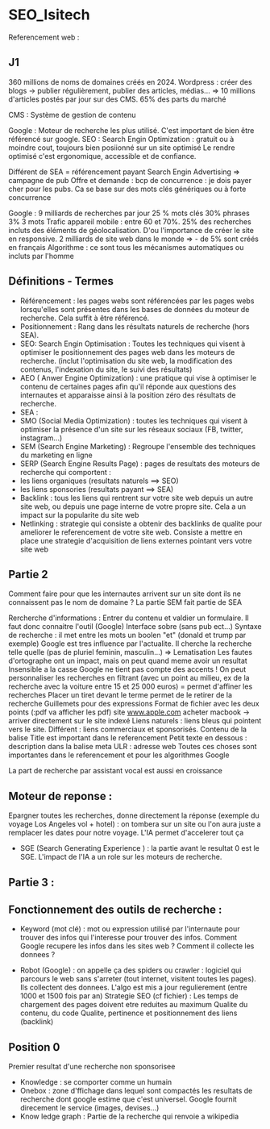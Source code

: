 # SEO_Isitech

Referencement web :

## J1

360 millions de noms de domaines créés en 2024.
Wordpress : créer des blogs -> publier régulièrement, publier des articles, médias...
=> 10 millions d'articles postés par jour sur des CMS. 65% des parts du marché 

CMS : Système de gestion de contenu 

Google : 
Moteur de recherche les plus utilisé. C'est important de bien être référencé sur google. 
SEO : Search Engin Optimization : gratuit ou à moindre cout, toujours bien posiionné sur un site optimisé
Le rendre optimisé c'est ergonomique, accessible et de confiance. 

Différent de SEA = référencement payant Search Engin Advertising => campagne de pub
Offre et demande : bcp de concurrence : je dois payer cher pour les pubs. Ca se base sur des mots clés génériques ou à forte concurrence


Google : 9 milliards de recherches par jour 
25 % mots clés
30% phrases 
3% 3 mots 
Trafic appareil mobile : entre 60 et 70%. 
25% des recherches incluts des éléments de géolocalisation. 
D'ou l'importance de créer le site en responsive. 
2 milliards de site web dans le monde => - de 5% sont créés en français
Algorithme : ce sont tous les mécanismes automatiques ou incluts par l'homme


## Définitions - Termes
- Référencement : les pages webs sont référencées par les pages webs lorsqu'elles sont présentes dans les bases de données du moteur de recherche. Cela suffit à être référencé. 
- Positionnement : Rang dans les résultats naturels de recherche (hors SEA).
- SEO: Search Engin Optimisation : Toutes les techniques qui visent à optimiser le positionnement des pages web dans les moteurs de recherche. (inclut l'optimisation du site web, la modification des contenus, l'indexation du site, le suivi des résultats) 
- AEO ( Anwer Engine Optimization) : une pratique qui vise à optimiser le contenu de certaines pages afin qu'il réponde aux questions des internautes et apparaisse ainsi à la position zéro des résultats de recherche. 
- SEA : 
- SMO (Social Media Optimization) :  toutes les techniques qui visent à optimiser la présence d'un site sur les réseaux sociaux (FB, twitter, instagram...)
- SEM (Search Engine Marketing) : Regroupe l'ensemble des techniques du marketing en ligne
- SERP (Search Engine Results Page) : pages de resultats des moteurs de recherche qui comportent : 
- les liens organiques (resultats naturels ==> SEO)
- les liens sponsories (resultats payant ==> SEA)
- Backlink : tous les liens qui rentrent sur votre site web depuis un autre site web, ou depuis une page interne de votre propre site. Cela a un impact sur la popularite du site web
- Netlinking : strategie qui consiste a obtenir des backlinks de qualite pour ameliorer le referencement de votre site web.  Consiste a mettre en place une strategie d'acquisition de liens externes pointant vers votre site web 

## Partie 2
Comment faire pour que les internautes arrivent sur un site dont ils ne connaissent pas le nom de domaine ? 
La partie SEM fait partie de SEA

Rercherche d'informations :
Entrer du contenu et valdier un formulaire. Il faut donc connaitre l'outil (Google)
Interface sobre (sans pub ect...)
Syntaxe de recherche : il met entre les mots un boolen "et" (donald et trump par exemple)
Google est tres influence par l'actualite. Il cherche la recherche telle quelle (pas de pluriel feminin, masculin...) => Lematisation
Les fautes d'ortographe ont un impact, mais on peut quand meme avoir un resultat 
Insensible a la casse 
Google ne tient pas compte des accents ! 
On peut personnaliser les recherches en filtrant (avec un point au milieu, ex de la recherche avec la voiture entre 15 et 25 000 euros) = permet d'affiner les recherches
Placer un tiret devant le terme permet de le retirer de la recherche 
Guillemets pour des expressions 
Format de fichier avec les deux points (:pdf va afficher les pdf)
site www.apple.com acheter macbook -> arriver directement sur le site indexé 
Liens naturels : liens bleus qui pointent vers le site. Différent : liens commerciaux et sponsorisés. 
Contenu de la balise Title est important dans le referencement
Petit texte en dessous : description dans la balise meta 
ULR : adresse web 
Toutes ces choses sont importantes dans le referencement et pour les algorithmes Google

La part de recherche par assistant vocal est aussi en croissance 


## Moteur de reponse :
Epargner toutes les recherches, donne directement la réponse (exemple du voyage Los Angeles vol + hotel) : on tombera sur un site ou l'on aura juste a remplacer les dates pour notre voyage.
L'IA permet d'accelerer tout ça 
- SGE (Search Generating Experience ) : la partie avant le resultat 0 est le SGE. L'impact de l'IA a un role sur les moteurs de recherche. 


## Partie 3 :

## Fonctionnement des outils de recherche :

- Keyword (mot clé) : mot ou expression utilisé par l'internaute pour trouver des infos qui l'interesse pour trouver des infos. 
Comment Google recupere les infos dans les sites web ? Comment il collecte les donnees ? 

- Robot (Google) : on appelle ça des spiders ou crawler : logiciel qui parcours le web sans s'arreter (tout internet, visitent toutes les pages). Ils collectent des donnees. 
L'algo est mis a jour regulierement (entre 1000 et 1500 fois par an)
Strategie SEO (cf fichier) :
Les temps de chargement des pages doivent etre reduites au maximum 
Qualite du contenu, du code 
Qualite, pertinence et positionnement des liens (backlink)

## Position 0 
Premier resultat d'une recherche non sponsorisee 

- Knowledge : se comporter comme un humain 
- Onebox : zone d'ffichage dans lequel sont compactés les resultats de recherche dont google estime que c'est universel. Google fournit direcement le service (images, devises...)
- Know ledge graph : Partie de la recherche qui renvoie a wikipedia 


